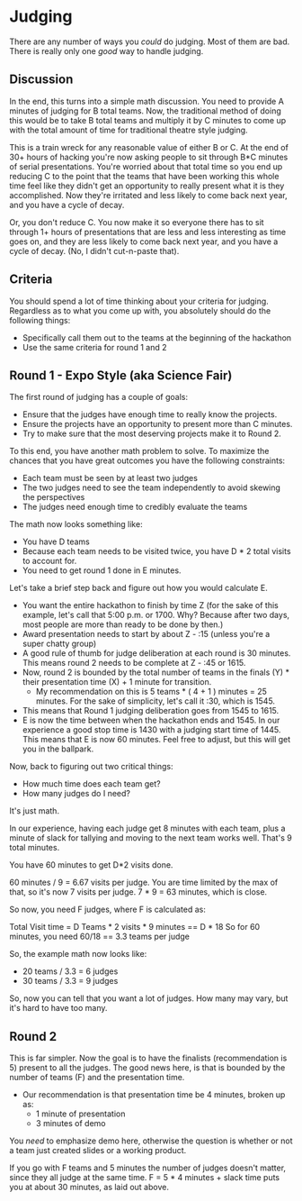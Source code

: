 # Judging

There are any number of ways you _could_ do judging.  Most of them are bad.  There is really only one _good_ way to handle judging.

## Discussion

In the end, this turns into a simple math discussion.  You need to provide A minutes of judging for B total teams.  Now, the traditional method of doing this would be to take B total teams and multiply it by C minutes to come up with the total amount of time for traditional theatre style judging.

This is a train wreck for any reasonable value of either B or C.   At the end of 30+ hours of hacking you're now asking people to sit through B*C minutes of serial presentations.  You're worried about that total time so you end up reducing C to the point that the teams that have been working this whole time feel like they didn't get an opportunity to really present what it is they accomplished.  Now they're irritated and less likely to come back next year, and you have a cycle of decay.

Or, you don't reduce C.  You now make it so everyone there has to sit through 1+ hours of presentations that are less and less interesting as time goes on, and they are less likely to come back next year, and you have a cycle of decay.  (No, I didn't cut-n-paste that).

## Criteria

You should spend a lot of time thinking about your criteria for judging.  Regardless as to what you come up with, you absolutely should do the following things:

* Specifically call them out to the teams at the beginning of the hackathon
* Use the same criteria for round 1 and 2

## Round 1 - Expo Style (aka Science Fair)

The first round of judging has a couple of goals: 

* Ensure that the judges have enough time to really know the projects. 
* Ensure the projects have an opportunity to present more than C minutes.
* Try to make sure that the most deserving projects make it to Round 2.

To this end, you have another math problem to solve.  To maximize the chances that you have great outcomes you have the following constraints:

* Each team must be seen by at least two judges
* The two judges need to see the team independently to avoid skewing the perspectives
* The judges need enough time to credibly evaluate the teams

The math now looks something like:

* You have D teams
* Because each team needs to be visited twice, you have D * 2 total visits to account for.
* You need to get round 1 done in E minutes. 

Let's take a brief step back and figure out how you would calculate E.  

* You want the entire hackathon to finish by time Z (for the sake of this example, let's call that 5:00 p.m. or 1700.  Why?  Because after two days, most people are more than ready to be done by then.)
* Award presentation needs to start by about Z - :15 (unless you're a super chatty group)
* A good rule of thumb for judge deliberation at each round is 30 minutes.  This means round 2 needs to be complete at Z - :45 or 1615.
* Now, round 2 is bounded by the total number of teams in the finals (Y) * their presentation time (X) + 1 minute for transition.
  * My recommendation on this is 5 teams * ( 4 + 1 ) minutes = 25 minutes.  For the sake of simplicity, let's call it :30, which is 1545.
* This means that Round 1 judging deliberation goes from 1545 to 1615.
* E is now the time between when the hackathon ends and 1545.  In our experience a good stop time is 1430 with a judging start time of 1445.  This means that E is now 60 minutes.  Feel free to adjust, but this will get you in the ballpark.

Now, back to figuring out two critical things:  
* How much time does each team get?
* How many judges do I need?

It's just math.

In our experience, having each judge get 8 minutes with each team, plus a minute of slack for tallying and moving to the next team works well.  That's 9 total minutes.

You have 60 minutes to get D*2 visits done.  

60 minutes / 9 = 6.67 visits per judge.  You are time limited by the max of that, so it's now 7 visits per judge.  7 * 9 = 63 minutes, which is close.

So now, you need F judges, where F is calculated as: 

Total Visit time = D Teams * 2 visits * 9 minutes == D * 18
So for 60 minutes, you need 60/18 == 3.3 teams per judge

So, the example math now looks like:

* 20 teams / 3.3 = 6 judges
* 30 teams / 3.3 = 9 judges

So, now you can tell that you want a lot of judges.  How many may vary, but it's hard to have too many.

## Round 2

This is far simpler.  Now the goal is to have the finalists (recommendation is 5) present to all the judges.  The good news here, is that is bounded by the number of teams (F) and the presentation time.  

* Our recommendation is that presentation time be 4 minutes, broken up as:
  * 1 minute of presentation
  * 3 minutes of demo

You *need* to emphasize demo here, otherwise the question is whether or not a team just created slides or a working product.

If you go with F teams and 5 minutes the number of judges doesn't matter, since they all judge at the same time.  F = 5 * 4 minutes + slack time puts you at about 30 minutes, as laid out above.


